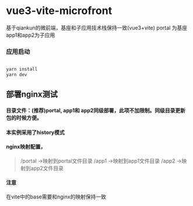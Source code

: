 # vue3-vite-microfront
基于qiankun的微前端，基座和子应用技术栈保持一致(vue3+vite)
portal 为基座
app1和app2为子应用

### 应用启动

```javascript

yarn install 
yarn dev

```


## 部署nginx测试

#### 目录文件：(推荐)portal, app1和 app2同级部署，此项不加限制。同级目录更新包的时候方便。

#### 本实例采用了history模式

#### nginx映射配置，

> /portal ->映射到portal文件目录
> /app1 ->映射到app1文件目录
> /app2 ->映射到app2文件目录

#### 注意
在vite中的base需要和nginx的映射保持一致